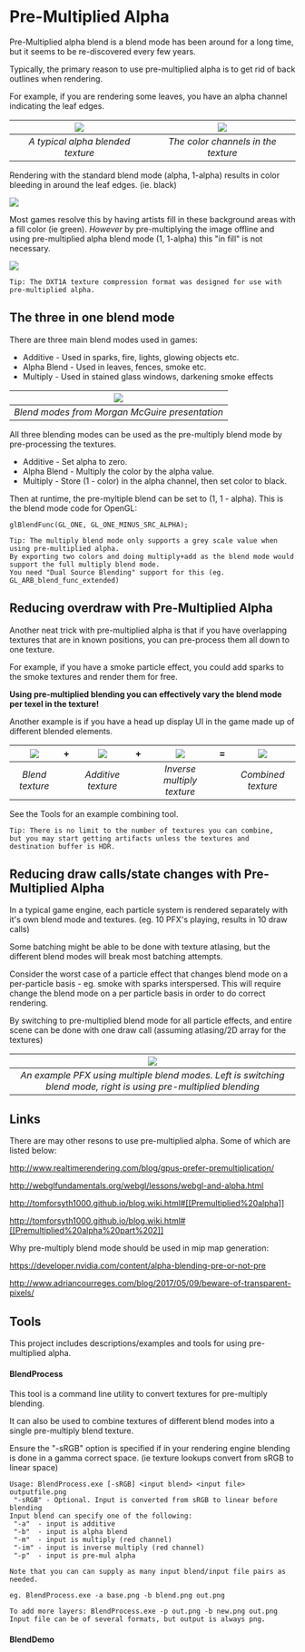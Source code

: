 # Pre-Multiplied Alpha
Pre-Multiplied alpha blend is a blend mode has been around for a long time, but it seems to be re-discovered every few years.

Typically, the primary reason to  use pre-multiplied alpha is to get rid of back outlines when rendering.

For example, if you are rendering some leaves, you have an alpha channel indicating the leaf edges.

| ![](Images/Alphaleaves.png) |  ![](Images/Colorleaves.png) | 
|:--:| :--:|
| *A typical alpha blended texture* | *The color channels in the texture* |

Rendering with the standard blend mode (alpha, 1-alpha) results in color bleeding in around the leaf edges. (ie. black)

![](Images/BlendArtifacts.png) 

Most games resolve this by having artists fill in these background areas with a fill color (ie green).
*However* by pre-multiplying the image offline and using pre-multiplied alpha blend mode (1, 1-alpha) this "in fill" is not necessary.


![](Images/BlendPreMul.png) 



```
Tip: The DXT1A texture compression format was designed for use with pre-multiplied alpha.
```

## The three in one blend mode

There are three main blend modes used in games:
- Additive - Used in sparks, fire, lights, glowing objects etc.
- Alpha Blend - Used in leaves, fences, smoke etc.
- Multiply - Used in stained glass windows, darkening smoke effects

| ![](Images/BlendModes.png) | 
|:--:| 
| *Blend  modes from Morgan McGuire presentation* |

All three blending modes can be used as the pre-multiply blend mode by pre-processing the textures.
- Additive - Set alpha to zero.
- Alpha Blend - Multiply the color by the alpha value.
- Multiply - Store (1 - color) in the alpha channel, then set color to black. 

Then at runtime, the pre-myltiple blend can be set to (1, 1 - alpha). This is the blend mode code for OpenGL:
```
glBlendFunc(GL_ONE, GL_ONE_MINUS_SRC_ALPHA);
```


```
Tip: The multiply blend mode only supports a grey scale value when using pre-multiplied alpha.
By exporting two colors and doing multiply+add as the blend mode would support the full multiply blend mode.
You need "Dual Source Blending" support for this (eg. GL_ARB_blend_func_extended)
```

## Reducing overdraw with Pre-Multiplied Alpha

Another neat trick with pre-multiplied alpha is that if you have overlapping textures that are in known positions, you can pre-process them all down to one texture.

For example, if you have a smoke particle effect, you could add sparks to the smoke textures and render them for free.

**Using pre-multiplied blending you can effectively vary the blend mode per texel in the texture!**

Another example is if you have a head up display UI in the game made up of different blended elements. 

| ![](Images/Blend.png) | + | ![](Images/Additive.png) | + |![](Images/Multiply.png) | = | ![](Images/Bam.png) | 
|:--:|:--:|:--:|:--:|:--:|:--:|:--:|
| *Blend texture* | | *Additive texture* | | *Inverse multiply texture* | | *Combined texture* |

See the Tools for an example combining tool.

```
Tip: There is no limit to the number of textures you can combine, 
but you may start getting artifacts unless the textures and destination buffer is HDR.
```

## Reducing draw calls/state changes with Pre-Multiplied Alpha

In a typical game engine, each particle system is rendered separately with it's own blend mode and textures.
(eg. 10 PFX's playing, results in 10 draw calls)

Some batching might be able to be done with texture atlasing, but the different blend modes will break most batching attempts.

Consider the worst case of a particle effect that changes blend mode on a per-particle basis - eg. smoke with sparks interspersed. This will require change the blend mode on a per particle basis in order to do correct rendering.

By switching to pre-multiplied blend mode for all particle effects, and entire scene can be done with one draw call (assuming atlasing/2D array for the textures)

| ![](Images/MultipleBlendPFX.png) | 
|:--:| 
| *An example PFX using multiple blend modes. Left is switching blend mode, right is using pre-multiplied blending* |


## Links

There are may other resons to use pre-multiplied alpha. Some of which are listed below:

http://www.realtimerendering.com/blog/gpus-prefer-premultiplication/

http://webglfundamentals.org/webgl/lessons/webgl-and-alpha.html

http://tomforsyth1000.github.io/blog.wiki.html#[[Premultiplied%20alpha]]

http://tomforsyth1000.github.io/blog.wiki.html#[[Premultiplied%20alpha%20part%202]]

Why pre-multiply blend mode should be used in mip map generation:

https://developer.nvidia.com/content/alpha-blending-pre-or-not-pre

http://www.adriancourreges.com/blog/2017/05/09/beware-of-transparent-pixels/


## Tools
This project includes descriptions/examples and tools for using pre-multiplied alpha.

#### BlendProcess
This tool is a command line utility to convert textures for pre-multiply blending. 

It can also be used to combine textures of different blend modes into a single pre-multiply blend texture.

Ensure the "-sRGB" option is specified if in your rendering engine blending is done in a gamma correct space. (ie texture lookups convert from sRGB to linear space)

```
Usage: BlendProcess.exe [-sRGB] <input blend> <input file> outputfile.png
 "-sRGB" - Optional. Input is converted from sRGB to linear before blending
Input blend can specify one of the following:
 "-a"  - input is additive
 "-b"  - input is alpha blend
 "-m"  - input is multiply (red channel)
 "-im" - input is inverse multiply (red channel)
 "-p"  - input is pre-mul alpha

Note that you can can supply as many input blend/input file pairs as needed.

eg. BlendProcess.exe -a base.png -b blend.png out.png

To add more layers: BlendProcess.exe -p out.png -b new.png out.png
Input file can be of several formats, but output is always png.
```

#### BlendDemo




